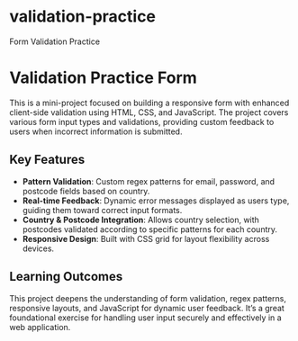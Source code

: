 # validation-practice
Form Validation Practice

# Validation Practice Form

This is a mini-project focused on building a responsive form with enhanced client-side validation using HTML, CSS, and JavaScript. The project covers various form input types and validations, providing custom feedback to users when incorrect information is submitted.

## Key Features
- **Pattern Validation**: Custom regex patterns for email, password, and postcode fields based on country.
- **Real-time Feedback**: Dynamic error messages displayed as users type, guiding them toward correct input formats.
- **Country & Postcode Integration**: Allows country selection, with postcodes validated according to specific patterns for each country.
- **Responsive Design**: Built with CSS grid for layout flexibility across devices.

## Learning Outcomes
This project deepens the understanding of form validation, regex patterns, responsive layouts, and JavaScript for dynamic user feedback. It’s a great foundational exercise for handling user input securely and effectively in a web application.